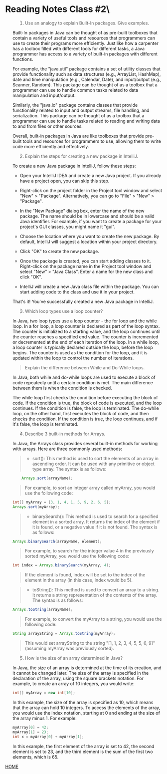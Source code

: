# Reading Notes Class #2\

<ol>

><li> Use an analogy to explain Built-In packages. Give examples.
Built-In packages in Java can be thought of as pre-built toolboxes that contain a variety of useful tools and resources that programmers can use to create their programs more efficiently. Just like how a carpenter has a toolbox filled with different tools for different tasks, a Java programmer has access to a variety of built-in packages with different functions.

For example, the "java.util" package contains a set of utility classes that provide functionality such as data structures (e.g., ArrayList, HashMap), date and time manipulation (e.g., Calendar, Date), and input/output (e.g., Scanner, Random). This package can be thought of as a toolbox that a programmer can use to handle common tasks related to data manipulation and input/output.

Similarly, the "java.io" package contains classes that provide functionality related to input and output streams, file handling, and serialization. This package can be thought of as a toolbox that a programmer can use to handle tasks related to reading and writing data to and from files or other sources.

Overall, built-in packages in Java are like toolboxes that provide pre-built tools and resources for programmers to use, allowing them to write code more efficiently and effectively.

</li>


><li> Explain the steps for creating a new package in IntelliJ.
To create a new Java package in IntelliJ, follow these steps:

* Open your IntelliJ IDEA and create a new Java project. If you already have a project open, you can skip this step.

* Right-click on the project folder in the Project tool window and select "New" > "Package". Alternatively, you can go to "File" > "New" > "Package".

* In the "New Package" dialog box, enter the name of the new package. The name should be in lowercase and should be a valid Java identifier. For example, if you want to create a package for your project's GUI classes, you might name it "gui".

* Choose the location where you want to create the new package. By default, IntelliJ will suggest a location within your project directory.

* Click "OK" to create the new package.

* Once the package is created, you can start adding classes to it. Right-click on the package name in the Project tool window and select "New" > "Java Class". Enter a name for the new class and click "OK".

* IntelliJ will create a new Java class file within the package. You can start adding code to the class and use it in your project.

That's it! You've successfully created a new Java package in IntelliJ.

</li>

><li> Which loop types use a loop counter?
In Java, two loop types use a loop counter - the for loop and the while loop.
In a for loop, a loop counter is declared as part of the loop syntax. The counter is initialized to a starting value, and the loop continues until the counter reaches a specified end value. The counter is incremented or decremented at the end of each iteration of the loop.
In a while loop, a loop counter is typically declared outside the loop, before the loop begins. The counter is used as the condition for the loop, and it is updated within the loop to control the number of iterations.
</li>


></li> Explain the difference between While and Do-While loops.
In Java, both while and do-while loops are used to execute a block of code repeatedly until a certain condition is met. The main difference between them is when the condition is checked.

The while loop first checks the condition before executing the block of code. If the condition is true, the block of code is executed, and the loop continues. If the condition is false, the loop is terminated. The do-while loop, on the other hand, first executes the block of code, and then checks the condition. If the condition is true, the loop continues, and if it's false, the loop is terminated. 

</li>

  ><li> Describe 3 built-in methods for Arrays.
  
  In Java, the Arrays class provides several built-in methods for working with arrays. Here are three commonly used methods:

>* sort(): This method is used to sort the elements of an array in ascending order. It can be used with any primitive or object type array. The syntax is as follows:

```java
    Arrays.sort(arrayName);
```

>For example, to sort an integer array called myArray, you would use the following code:

```java
int[] myArray = {3, 1, 4, 1, 5, 9, 2, 6, 5};
Arrays.sort(myArray);
```

>* binarySearch(): This method is used to search for a specified element in a sorted array. It returns the index of the element if it is found, or a negative value if it is not found. The syntax is as follows:

```java
Arrays.binarySearch(arrayName, element);
```
>For example, to search for the integer value 4 in the previously sorted myArray, you would use the following code:

```java
int index = Arrays.binarySearch(myArray, 4);
```

>If the element is found, index will be set to the index of the element in the array (in this case, index would be 5). 

>* toString(): This method is used to convert an array to a string. It returns a string representation of the contents of the array. The syntax is as follows:

```java 
Arrays.toString(arrayName);

```
>For example, to convert the myArray to a string, you would use the following code:

```java 
String arrayString = Arrays.toString(myArray);
```
>This would set arrayString to the string "[1, 1, 2, 3, 4, 5, 5, 6, 9]" (assuming myArray was previously sorted).

</li>

><li> How is the size of an array determined in Java?
In Java, the size of an array is determined at the time of its creation, and it cannot be changed later. The size of the array is specified in the declaration of the array, using the square brackets notation.
For example, to create an array of 10 integers, you would write:

```java
int[] myArray = new int[10];
```

In this example, the size of the array is specified as 10, which means that the array can hold 10 integers. To access the elements of the array, you would use the index notation, starting at 0 and ending at the size of the array minus 1. For example:

```java
myArray[0] = 42;
myArray[1] = 23;
int x = myArray[0] + myArray[1];
```

In this example, the first element of the array is set to 42, the second element is set to 23, and the third element is the sum of the first two elements, which is 65.

</li>

</ol>

[HOME](../README.md)